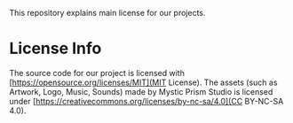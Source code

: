 This repository explains main license for our projects.

# License Info
The source code for our project is licensed with [https://opensource.org/licenses/MIT](MIT License).
The assets (such as Artwork, Logo, Music, Sounds) made by Mystic Prism Studio is licensed under [https://creativecommons.org/licenses/by-nc-sa/4.0](CC BY-NC-SA 4.0).
